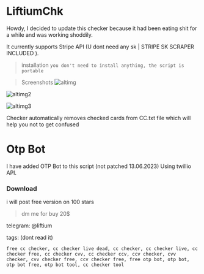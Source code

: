 # LiftiumChk 








Howdy, I decided to update this checker because it had been eating shit for a while and was working shoddily. 


It currently supports Stripe API (U dont need any sk | STRIPE SK SCRAPER INCLUDED ).


> installation
`you don't need to install anything, the script is portable`


> Screenshots
![altimg](https://cdn.discordapp.com/attachments/1100745735500206090/1100793024386191391/image.png)

![altimg2](https://cdn.discordapp.com/attachments/1105370472511713320/1108427256453406761/image.png)

![altimg3](https://cdn.discordapp.com/attachments/1105370472511713320/1108427877394952202/image.png)




Checker automatically removes checked cards from CC.txt file which will help you not to get confused










# Otp Bot
I have added OTP Bot to this script (not patched 13.06.2023)
Using twillio API.

### Download
i will post free version on 100 stars

> dm me for buy 20$ 

telegram: @liftium













 
tags: (dont read it)
```
free cc checker, cc checker live dead, cc checker, cc checker live, cc checker free, cc checker cvv, cc checker ccv, ccv checker, cvv checker, cvv checker free, ccv checker free, free otp bot, otp bot, otp bot free, otp bot tool, cc checker tool
```


